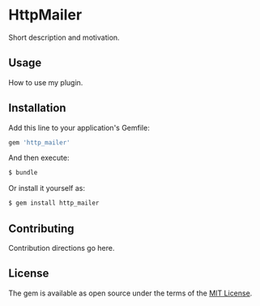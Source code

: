 # HttpMailer
Short description and motivation.

## Usage
How to use my plugin.

## Installation
Add this line to your application's Gemfile:

```ruby
gem 'http_mailer'
```

And then execute:
```bash
$ bundle
```

Or install it yourself as:
```bash
$ gem install http_mailer
```

## Contributing
Contribution directions go here.

## License
The gem is available as open source under the terms of the [MIT License](http://opensource.org/licenses/MIT).
